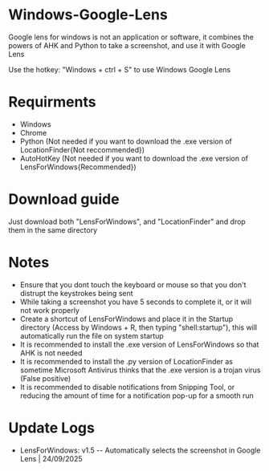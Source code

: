 # Windows-Google-Lens
Google lens for windows is not an application or software, it combines the powers of AHK and Python to take a screenshot, and use it with Google Lens

Use the hotkey: "Windows + ctrl + S" to use Windows Google Lens

# Requirments
* Windows
* Chrome
* Python (Not needed if you want to download the .exe version of LocationFinder{Not reccommended})
* AutoHotKey (Not needed if you want to download the .exe version of LensForWindows{Recommended})

# Download guide
Just download both "LensForWindows", and "LocationFinder" and drop them in the same directory

# Notes
* Ensure that you dont touch the keyboard or mouse so that you don't distrupt the keystrokes being sent
* While taking a screenshot you have 5 seconds to complete it, or it will not work properly
* Create a shortcut of LensForWindows and place it in the Startup directory (Access by Windows + R, then typing "shell:startup"), this will automatically run the file on system startup
* It is recommended to install the .exe version of LensForWindows so that AHK is not needed
* It is recommended to install the .py version of LocationFinder as sometime Microsoft Antivirus thinks that the .exe version is a trojan virus (False positive)
* It is recommended to disable notifications from Snipping Tool, or reducing the amount of time for a notification pop-up for a smooth run

# Update Logs
* LensForWindows: v1.5 -- Automatically selects the screenshot in Google Lens | 24/09/2025
